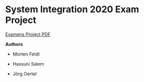 # System Integration 2020 Exam Project

[Examens Project PDF ](sieksamen.pdf)


**Authors**

- Morten Feldt

- Hassuni Salem

- Jörg Oertel
